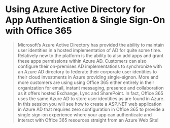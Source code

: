 Using Azure Active Directory for App Authentication & Single Sign-On with Office 365
=======================
> Microsoft’s Azure Active Directory has provided the ability to maintain user identities in a hosted implementation of AD for quite some time. Relatively new to the platform is the ability to also add apps and grant these apps permissions within Azure AD. Customers can also configure their on-premises AD implementations to synchronize with an Azure AD directory to federate their corporate user identities to their cloud investments in Azure providing single-signon. More and more customers are using using Office 365 either entirely in their organization for email, instant messaging, presence and collaboration as it offers hosted Exchange, Lync and SharePoint. In fact, Office 365 uses the same Azure AD to store user identities as are found in Azure. In this session you will see how to create a ASP.NET web application in Azure AD that requires zero configuration in Office 365 to provide a single sign-on experience where your app can authenticate and interact with Office 365 resources straight from an Azure Web Site!
